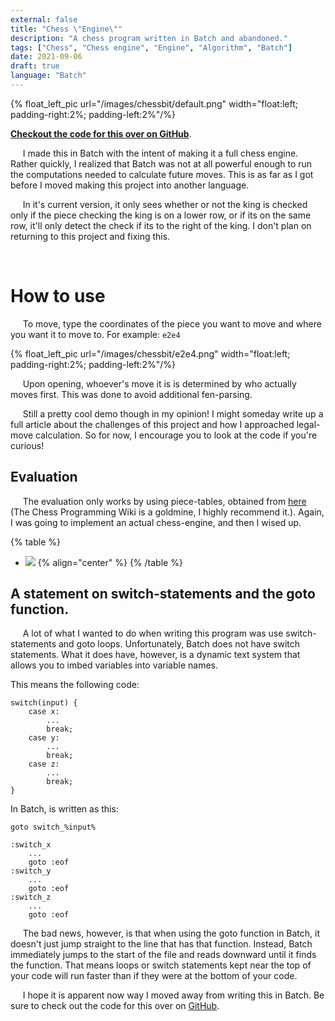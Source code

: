 ```yaml
---
external: false
title: "Chess \"Engine\""
description: "A chess program written in Batch and abandoned."
tags: ["Chess", "Chess engine", "Engine", "Algorithm", "Batch"]
date: 2021-09-06
draft: true
language: "Batch"
---
```

{% float_left_pic url="/images/chessbit/default.png" width="float:left; padding-right:2%; padding-left:2%"/%}

[**Checkout the code for this over on GitHub**](https://github.com/nTh0rn/chessbit).

&nbsp;&nbsp;&nbsp;&nbsp;&nbsp;I made this in Batch with the intent of making it a full chess engine.
Rather quickly, I realized that Batch was not at all powerful enough
to run the computations needed to calculate future moves. This is as
far as I got before I moved making this project into another language.

&nbsp;&nbsp;&nbsp;&nbsp;&nbsp;In it's current version, it only sees whether or not the king is
checked only if the piece checking the king is on a lower row, or if
its on the same row, it'll only detect the check if its to the right
of the king. I don't plan on returning to this project and fixing this.

&nbsp;


# How to use
&nbsp;&nbsp;&nbsp;&nbsp;&nbsp;To move, type the coordinates of the piece you want to move and where
you want it to move to. For example:
```e2e4```

{% float_left_pic url="/images/chessbit/e2e4.png" width="float:left; padding-right:2%; padding-left:2%"/%}

&nbsp;&nbsp;&nbsp;&nbsp;&nbsp;Upon opening, whoever's move it is is determined by who actually moves first.
This was done to avoid additional fen-parsing.

&nbsp;&nbsp;&nbsp;&nbsp;&nbsp;Still a pretty cool demo though in my opinion! I might someday write up a full article about the challenges of this project and how I approached legal-move calculation. So for now, I encourage you to look at the code if you're curious!

## Evaluation
&nbsp;&nbsp;&nbsp;&nbsp;&nbsp;The evaluation only works by using piece-tables, obtained from [here](https://www.chessprogramming.org/Simplified_Evaluation_Function) (The Chess Programming Wiki is a goldmine, I highly recommend it.). Again, I was going to implement an actual chess-engine, and then I wised up.

{% table %}
 * ![](/images/chessbit/eval.png) {% align="center" %}
{% /table %}

## A statement on switch-statements and the goto function.
&nbsp;&nbsp;&nbsp;&nbsp;&nbsp;A lot of what I wanted to do when writing this program was use switch-statements and goto loops. Unfortunately, Batch does not have switch statements. What it does have, however, is a dynamic text system that allows you to imbed variables into variable names.

This means the following code:
```
switch(input) {
    case x:
        ...
        break;
    case y:
        ...
        break;
    case z:
        ...
        break;
}
```
In Batch, is written as this:
```
goto switch_%input%

:switch_x
    ...
    goto :eof
:switch_y
    ...
    goto :eof
:switch_z
    ...
    goto :eof
```
&nbsp;&nbsp;&nbsp;&nbsp;&nbsp;The bad news, however, is that when using the goto function in Batch, it doesn't just jump straight to the line that has that function. Instead, Batch immediately jumps to the start of the file and reads downward until it finds the function. That means loops or switch statements kept near the top of your code will run faster than if they were at the bottom of your code.

&nbsp;&nbsp;&nbsp;&nbsp;&nbsp;I hope it is apparent now way I moved away from writing this in Batch. Be sure to check out the code for this over on [GitHub](https://github.com/nTh0rn/chessbit).